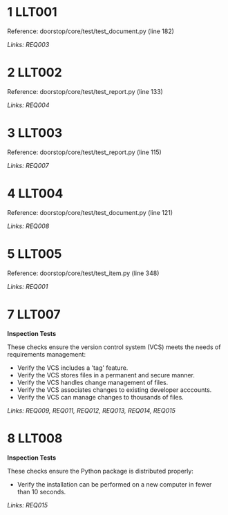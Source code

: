 # 1 LLT001

Reference: doorstop/core/test/test_document.py (line 182)

*Links: REQ003*

# 2 LLT002

Reference: doorstop/core/test/test_report.py (line 133)

*Links: REQ004*

# 3 LLT003

Reference: doorstop/core/test/test_report.py (line 115)

*Links: REQ007*

# 4 LLT004

Reference: doorstop/core/test/test_document.py (line 121)

*Links: REQ008*

# 5 LLT005

Reference: doorstop/core/test/test_item.py (line 348)

*Links: REQ001*

# 7 LLT007

**Inspection Tests**

These checks ensure the version control system (VCS) meets the needs of requirements management:

- Verify the VCS includes a 'tag' feature.
- Verify the VCS stores files in a permanent and secure manner.
- Verify the VCS handles change management of files.
- Verify the VCS associates changes to existing developer acccounts.
- Verify the VCS can manage changes to thousands of files.

*Links: REQ009, REQ011, REQ012, REQ013, REQ014, REQ015*

# 8 LLT008

**Inspection Tests**

These checks ensure the Python package is distributed properly:

- Verify the installation can be performed on a new computer in fewer than 10 seconds.

*Links: REQ015*

